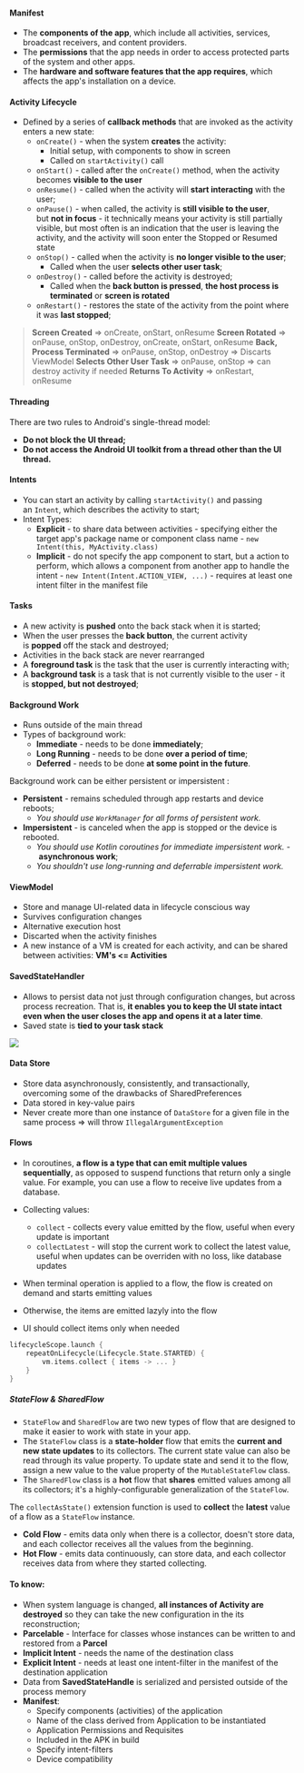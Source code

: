#### Manifest
- The **components of the app**, which include all activities, services, broadcast receivers, and content providers.
- The **permissions** that the app needs in order to access protected parts of the system and other apps.
- The **hardware and software features that the app requires**, which affects the app's installation on a device.

#### Activity Lifecycle
- Defined by a series of **callback methods** that are invoked as the activity enters a new state:
	- `onCreate()` - when the system **creates** the activity:
		- Initial setup, with components to show in screen
		- Called on `startActivity()` call 
	- `onStart()` - called after the `onCreate()` method, when the activity becomes **visible to the user**
	- `onResume()` - called when the activity will **start interacting** with the user;
	- `onPause()` - when called, the activity is **still visible to the user**, but **not in focus** - it technically means your activity is still partially visible, but most often is an indication that the user is leaving the activity, and the activity will soon enter the Stopped or Resumed state
	- `onStop()` - called when the activity is **no longer visible to the user**;
	    - Called when the user **selects other user task**;
	- `onDestroy()` - called before the activity is destroyed;
	    - Called when the **back button is pressed**, **the host process is terminated** or **screen is rotated**
	- `onRestart()` - restores the state of the activity from the point where it was **last stopped**;

>**Screen Created** => onCreate, onStart, onResume
>**Screen Rotated** => onPause, onStop, onDestroy, onCreate, onStart, onResume
>**Back, Process Terminated** => onPause, onStop, onDestroy => Discarts ViewModel
>**Selects Other User Task** => onPause, onStop => can destroy activity if needed
>**Returns To Activity** => onRestart, onResume

#### Threading
There are two rules to Android's single-thread model:
- **Do not block the UI thread;**
- **Do not access the Android UI toolkit from a thread other than the UI thread.**

#### Intents
- You can start an activity by calling `startActivity()` and passing an `Intent`, which describes the activity to start;
- Intent Types:
	- **Explicit** - to share data between activities - specifying either the target app's package name or component class name - `new Intent(this, MyActivity.class)`
	- **Implicit** - do not specify the app component to start, but a action to perform, which allows a component from another app to handle the intent - `new Intent(Intent.ACTION_VIEW, ...)` - requires at least one intent filter in the manifest file

#### Tasks
- A new activity is **pushed** onto the back stack when it is started;
- When the user presses the **back button**, the current activity is **popped** off the stack and destroyed;
- Activities in the back stack are never rearranged
- A **foreground task** is the task that the user is currently interacting with;
- A **background task** is a task that is not currently visible to the user - it is **stopped, but not destroyed**;

#### Background Work
- Runs outside of the main thread
- Types of background work:
	- **Immediate** - needs to be done **immediately**;
	- **Long Running** - needs to be done **over a period of time**;
	- **Deferred** - needs to be done **at some point in the future**.

Background work can be either persistent or impersistent :
- **Persistent** - remains scheduled through app restarts and device reboots;
    - _You should use `WorkManager` for all forms of persistent work._
- **Impersistent** - is canceled when the app is stopped or the device is rebooted.
    - _You should use Kotlin coroutines for immediate impersistent work._ - **asynchronous work**;
    - _You shouldn't use long-running and deferrable impersistent work._

#### ViewModel
- Store and manage UI-related data in lifecycle conscious way
- Survives configuration changes
- Alternative execution host
- Discarted when the activity finishes
- A new instance of a VM is created for each activity, and can be shared between activities: **VM's <= Activities**

#### SavedStateHandler
- Allows to persist data not just through configuration changes, but across process recreation. That is, **it enables you to keep the UI state intact even when the user closes the app and opens it at a later time**.
- Saved state is **tied to your task stack** 

![](https://miro.medium.com/v2/resize:fit:522/1*3Kr2-5HE0TLZ4eqq8UQCkQ.png)

#### Data Store
- Store data asynchronously, consistently, and transactionally, overcoming some of the drawbacks of SharedPreferences
- Data stored in key-value pairs
- Never create more than one instance of `DataStore` for a given file in the same process => will throw `IllegalArgumentException`

#### Flows
-  In coroutines, **a flow is a type that can emit multiple values sequentially**, as opposed to suspend functions that return only a single value. For example, you can use a flow to receive live updates from a database.

- Collecting values:
	- `collect` - collects every value emitted by the flow, useful when every update is important
	- `collectLatest` - will stop the current work to collect the latest value, useful when updates can be overriden with no loss, like database updates

- When terminal operation is applied to a flow, the flow is created on demand and starts emitting values
- Otherwise, the items are emitted lazyly into the flow
- UI should collect items only when needed
```kotlin
lifecycleScope.launch {
	repeatOnLifecycle(Lifecycle.State.STARTED) {
		vm.items.collect { items -> ... }
	}
}
```

##### StateFlow & SharedFlow
- `StateFlow` and `SharedFlow` are two new types of flow that are designed to make it easier to work with state in your app.
- The `StateFlow` class is a **state-holder** flow that emits the **current and new state updates** to its collectors. The current state value can also be read through its value property. To update state and send it to the flow, assign a new value to the value property of the `MutableStateFlow` class.
- The `SharedFlow` class is a **hot** flow that **shares** emitted values among all its collectors; it's a highly-configurable generalization of the `StateFlow`.

The `collectAsState()` extension function is used to **collect** the **latest** value of a flow as a `StateFlow` instance.
- **Cold Flow** - emits data only when there is a collector, doesn't store data, and each collector receives all the values from the beginning. 
- **Hot Flow** - emits data continuously, can store data, and each collector receives data from where they started collecting.

#### To know:
- When system language is changed, **all instances of Activity are destroyed** so they can take the new configuration in the its reconstruction;
- **Parcelable** - Interface for classes whose instances can be written to and restored from a **Parcel**
- **Implicit Intent** - needs the name of the destination class
- **Explicit Intent** - needs at least one intent-filter in the manifest of the destination application
- Data from **SavedStateHandle** is serialized and persisted outside of the process memory
- **Manifest**:
	- Specify components (activities) of the application
	- Name of the class derived from Application to be instantiated
	- Application Permissions and Requisites
	- Included in the APK in build
	- Specify intent-filters
	- Device compatibility
